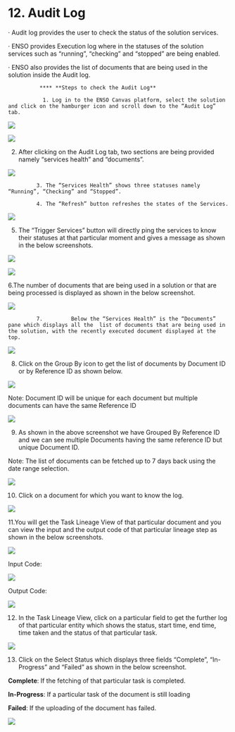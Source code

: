 # 12. Audit Log

·       Audit log provides the user to check the status of the solution services.

·       ENSO provides Execution log where in the statuses of the solution services such as “running”, “checking” and “stopped” are being enabled.

·       ENSO also provides the list of documents that are being used in the solution inside the Audit log.

              **** **Steps to check the Audit Log**

               1. Log in to the ENSO Canvas platform, select the solution and click on the hamburger icon and scroll down to the “Audit Log” tab.

![](../../.gitbook/assets/image%20%28107%29.png)

![](../../.gitbook/assets/image%20%2889%29.png)

2. After clicking on the Audit Log tab, two sections are being provided namely “services health” and “documents”.

![](../../.gitbook/assets/image%20%2864%29.png)

             3. The “Services Health” shows three statuses namely “Running”, “Checking” and “Stopped”.

             4. The “Refresh” button refreshes the states of the Services.

![](../../.gitbook/assets/image%20%28102%29.png)

5. The “Trigger Services” button will directly ping the services to know their statuses at that particular moment and gives a message as shown in the  below screenshots.

![](../../.gitbook/assets/image%20%28154%29.png)

![](../../.gitbook/assets/image%20%28199%29.png)

6.The number of documents that are being used in a solution or that are being processed is displayed as shown in the below screenshot.

![](../../.gitbook/assets/image%20%2820%29.png)

             7.         Below the “Services Health” is the “Documents” pane which displays all the  list of documents that are being used in the solution, with the recently executed document displayed at the top.

![](../../.gitbook/assets/image%20%28198%29.png)



8. Click on the Group By icon to get the list of documents by Document ID or by Reference ID as shown below.

![](../../.gitbook/assets/image%20%2810%29.png)

Note: Document ID will be unique for each document but multiple documents can have the same Reference ID

![](../../.gitbook/assets/image%20%28197%29.png)

9.   As shown in the above screenshot we have Grouped By Reference ID and  we can see multiple Documents having the same reference ID but unique Document ID.

Note: The list of documents can be fetched up to 7 days back using the date range selection.

![](../../.gitbook/assets/image%20%2870%29.png)

10. Click on a document for which you want to know the log.

![](../../.gitbook/assets/image%20%28173%29.png)

11.You will get the Task Lineage View of that particular document and you can view the input and the output code of that particular lineage step as shown in the below screenshots.

![](../../.gitbook/assets/image%20%2873%29.png)

Input Code:

![](../../.gitbook/assets/image%20%28149%29.png)

Output Code:

![](../../.gitbook/assets/image%20%2844%29.png)

12. In the Task Lineage View, click on a particular field to get the further log of that particular entity which shows the status, start time, end time, time taken and the status of that particular task.

![](../../.gitbook/assets/image%20%28207%29.png)

13. Click on the Select Status which displays three fields “Complete”, “In-Progress” and “Failed” as shown in the below screenshot.

**Complete**: If the fetching of that particular task is completed.

**In-Progress**: If a particular task of the document is still loading

**Failed**: If the uploading of the document has failed.

![](../../.gitbook/assets/image%20%28175%29.png)

